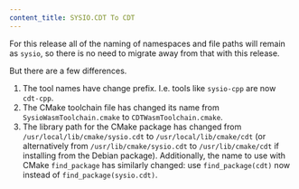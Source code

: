```yaml
---
content_title: SYSIO.CDT To CDT
---
```


For this release all of the naming of namespaces and file paths will remain as `sysio`, so there is no need to migrate away from that with this release.

But there are a few differences.

1. The tool names have change prefix. I.e. tools like `sysio-cpp` are now `cdt-cpp`.
2. The CMake toolchain file has changed its name from `SysioWasmToolchain.cmake` to `CDTWasmToolchain.cmake`.
3. The library path for the CMake package has changed from `/usr/local/lib/cmake/sysio.cdt` to `/usr/local/lib/cmake/cdt` (or alternatively from `/usr/lib/cmake/sysio.cdt` to `/usr/lib/cmake/cdt` if installing from the Debian package). Additionally, the name to use with CMake `find_package` has similarly changed: use `find_package(cdt)` now instead of `find_package(sysio.cdt)`.
